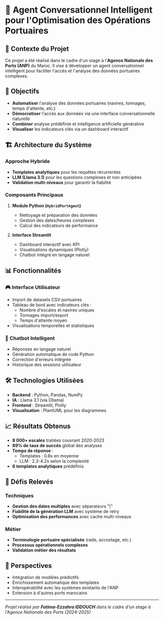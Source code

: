 # 🚢 Agent Conversationnel Intelligent pour l'Optimisation des Opérations Portuaires

## 📌 Contexte du Projet
Ce projet a été réalisé dans le cadre d'un stage à l'**Agence Nationale des Ports (ANP)** du Maroc. Il vise à développer un agent conversationnel intelligent pour faciliter l'accès et l'analyse des données portuaires complexes.

## 🎯 Objectifs
- **Automatiser** l'analyse des données portuaires (navires, tonnages, temps d'attente, etc.)
- **Démocratiser** l'accès aux données via une interface conversationnelle naturelle
- **Combiner** analyse prédéfinie et intelligence artificielle générative
- **Visualiser** les indicateurs clés via un dashboard interactif

## 🏗️ Architecture du Système
### Approche Hybride
- **Templates analytiques** pour les requêtes récurrentes
- **LLM (Llama 3.1)** pour les questions complexes et non anticipées
- **Validation multi-niveaux** pour garantir la fiabilité

### Composants Principaux
1. **Module Python (`HybridPortAgent`)**
   - Nettoyage et préparation des données
   - Gestion des dates/heures complexes
   - Calcul des indicateurs de performance

2. **Interface Streamlit**
   - Dashboard interactif avec KPI
   - Visualisations dynamiques (Plotly)
   - Chatbot intégré en langage naturel

## 📊 Fonctionnalités
### 🎮 Interface Utilisateur
- Import de datasets CSV portuaires
- Tableau de bord avec indicateurs clés :
  - Nombre d'escales et navires uniques
  - Tonnages import/export
  - Temps d'attente moyen
- Visualisations temporelles et statistiques

### 💬 Chatbot Intelligent
- Réponses en langage naturel
- Génération automatique de code Python
- Correction d'erreurs intégrée
- Historique des sessions utilisateur

## 🛠️ Technologies Utilisées
- **Backend** : Python, Pandas, NumPy
- **IA** : Llama 3.1 (via Ollama)
- **Frontend** : Streamlit, Plotly
- **Visualisation** : PlantUML pour les diagrammes

## 📈 Résultats Obtenus
- **8 000+ escales** traitées couvrant 2020-2023
- **89% de taux de succès** global des analyses
- **Temps de réponse** :
  - Templates : 0.8s en moyenne
  - LLM : 2.3-4.2s selon la complexité
- **6 templates analytiques** prédéfinis

## 🚀 Défis Relevés
### Techniques
- **Gestion des dates multiples** avec séparateurs "|"
- **Fiabilité de la génération LLM** avec système de retry
- **Optimisation des performances** avec cache multi-niveaux

### Métier
- **Terminologie portuaire spécialisée** (rade, accostage, etc.)
- **Processus opérationnels complexes**
- **Validation métier des résultats**


## 🔮 Perspectives
- Intégration de modèles prédictifs
- Enrichissement automatique des templates
- Interopérabilité avec les systèmes existants de l'ANP
- Extension à d'autres ports marocains

---

*Projet réalisé par **Fatima-Ezzahra IDDOUCH** dans le cadre d'un stage à l'Agence Nationale des Ports (2024-2025)*
